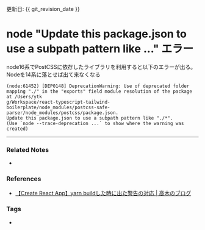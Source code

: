 更新日: {{ git_revision_date }}

# node "Update this package.json to use a subpath pattern like ..." エラー
node16系でPostCSSに依存したライブラリを利用すると以下のエラーが出る。
Nodeを14系に落とせば出て来なくなる
```
(node:61452) [DEP0148] DeprecationWarning: Use of deprecated folder mapping "./" in the "exports" field module resolution of the package at /Users/ytk
g/Workspace/react-typescript-tailwind-boilerplate/node_modules/postcss-safe-parser/node_modules/postcss/package.json.
Update this package.json to use a subpath pattern like "./*".
(Use `node --trace-deprecation ...` to show where the warning was created)
```

----
### Related Notes
- 

### References
- [【Create React App】yarn buildした時に出た警告の対応 | 高木のブログ](https://takagi.blog/create-react-app-yarn-build-warning/)

### Tags
- 